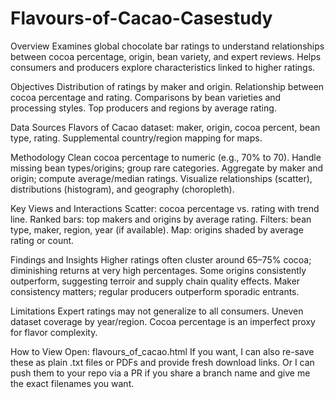 # Flavours-of-Cacao-Casestudy

Overview
Examines global chocolate bar ratings to understand relationships between cocoa percentage, origin, bean variety, and expert reviews. Helps consumers and producers explore characteristics linked to higher ratings.

Objectives
Distribution of ratings by maker and origin.
Relationship between cocoa percentage and rating.
Comparisons by bean varieties and processing styles.
Top producers and regions by average rating.

Data Sources
Flavors of Cacao dataset: maker, origin, cocoa percent, bean type, rating.
Supplemental country/region mapping for maps.

Methodology
Clean cocoa percentage to numeric (e.g., 70% to 70).
Handle missing bean types/origins; group rare categories.
Aggregate by maker and origin; compute average/median ratings.
Visualize relationships (scatter), distributions (histogram), and geography (choropleth).

Key Views and Interactions
Scatter: cocoa percentage vs. rating with trend line.
Ranked bars: top makers and origins by average rating.
Filters: bean type, maker, region, year (if available).
Map: origins shaded by average rating or count.

Findings and Insights
Higher ratings often cluster around 65–75% cocoa; diminishing returns at very high percentages.
Some origins consistently outperform, suggesting terroir and supply chain quality effects.
Maker consistency matters; regular producers outperform sporadic entrants.

Limitations
Expert ratings may not generalize to all consumers.
Uneven dataset coverage by year/region.
Cocoa percentage is an imperfect proxy for flavor complexity.

How to View
Open: flavours_of_cacao.html
If you want, I can also re-save these as plain .txt files or PDFs and provide fresh download links. Or I can push them to your repo via a PR if you share a branch name and give me the exact filenames you want.
